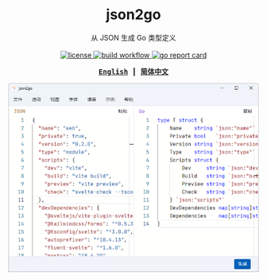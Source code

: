<div align="center">

# json2go

从 JSON 生成 Go 类型定义
<br><br>
<a href="https://github.com/fhluo/json2go/blob/main/LICENSE">
  <img src="https://img.shields.io/github/license/fhluo/json2go" alt="license">
</a>
<a href="https://github.com/fhluo/json2go/actions/workflows/build.yaml">
  <img src="https://github.com/fhluo/json2go/actions/workflows/build.yaml/badge.svg" alt="build workflow">
</a>
<a href="https://goreportcard.com/report/github.com/fhluo/json2go">
  <img src="https://goreportcard.com/badge/github.com/fhluo/json2go" alt="go report card">
</a>

<samp>

**[English](readme.md)** ┃ **[简体中文](readme.zh-Hans.md)**

</samp>

![json2go](assets/images/json2go.zh-Hans.png)

</div>
